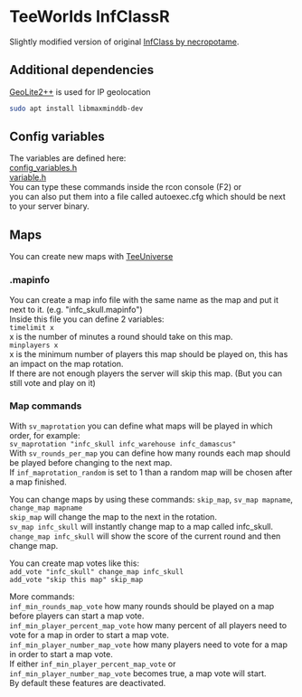 # TeeWorlds InfClassR
Slightly modified version of original [InfClass by necropotame](https://github.com/necropotame/teeworlds-infclass).
## Additional dependencies
[GeoLite2++](https://www.ccoderun.ca/GeoLite2++/api/) is used for IP geolocation
```bash
sudo apt install libmaxminddb-dev
```
## Config variables
The variables are defined here:<br/>
[config_variables.h](src/engine/shared/config_variables.h)<br/>
[variable.h](src/game/variables.h)<br/>
You can type these commands inside the rcon console (F2) or <br/>
you can also put them into a file called autoexec.cfg which should be next to your server binary.

## Maps
You can create new maps with [TeeUniverse](https://github.com/teeuniverse/teeuniverse)

### .mapinfo
You can create a map info file with the same name as the map and put it next to it. (e.g. "infc_skull.mapinfo")<br/>
Inside this file you can define 2 variables:<br/>
```timelimit x```<br/>
x is the number of minutes a round should take on this map.<br/>
```minplayers x```<br/>
x is the minimum number of players this map should be played on, this has an impact on the map rotation.<br/>
If there are not enough players the server will skip this map. (But you can still vote and play on it)

### Map commands

With ```sv_maprotation``` you  can define what maps will be played in which order, for example:<br/>
```sv_maprotation "infc_skull infc_warehouse infc_damascus"```<br/>
With ```sv_rounds_per_map``` you can define how many rounds each map should be played before changing to the next map.<br/>
If ```inf_maprotation_random``` is set to 1 than a random map will be chosen after a map finished.

You can change maps by using these commands: ```skip_map```, ```sv_map mapname```, ```change_map mapname```<br/>
```skip_map``` will change the map to the next in the rotation.<br/>
```sv_map infc_skull``` will instantly change map to a map called infc_skull.<br/>
```change_map infc_skull``` will show the score of the current round and then change map.

You can create map votes like this:<br/>
```add_vote "infc_skull" change_map infc_skull```<br/>
```add_vote "skip this map" skip_map```<br/>

More commands:<br/>
```inf_min_rounds_map_vote``` how many rounds should be played on a map before players can start a map vote.<br/>
```inf_min_player_percent_map_vote``` how many percent of all players need to vote for a map in order to start a map vote.<br/>
```inf_min_player_number_map_vote``` how many players need to vote for a map in order to start a map vote.<br/>
If either ```inf_min_player_percent_map_vote``` or ```inf_min_player_number_map_vote``` becomes true, a map vote will start.<br/>
By default these features are deactivated.

